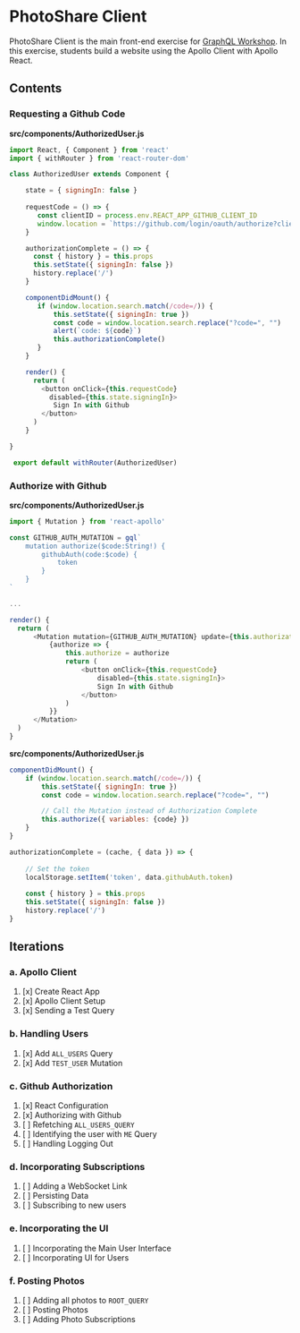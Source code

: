 PhotoShare Client
===============
PhotoShare Client is the main front-end  exercise for [GraphQL Workshop](https://www.graphqlworkshop.com). In this exercise, students build a website using the Apollo Client with Apollo React.

Contents
---------------

### Requesting a Github Code

__src/components/AuthorizedUser.js__
```javascript
import React, { Component } from 'react'
import { withRouter } from 'react-router-dom'

class AuthorizedUser extends Component {

    state = { signingIn: false }
    
    requestCode = () => {
       const clientID = process.env.REACT_APP_GITHUB_CLIENT_ID
       window.location = `https://github.com/login/oauth/authorize?client_id=${clientID}&scope=user`
    }

    authorizationComplete = () => {
      const { history } = this.props
      this.setState({ signingIn: false })
      history.replace('/')
    }

    componentDidMount() {
       if (window.location.search.match(/code=/)) {
           this.setState({ signingIn: true })
           const code = window.location.search.replace("?code=", "")
           alert(`code: ${code}`)
           this.authorizationComplete()
       }
    }

    render() {
      return (
        <button onClick={this.requestCode} 
          disabled={this.state.signingIn}>
           Sign In with Github
        </button>
      )
    }

}

 export default withRouter(AuthorizedUser) 
```

### Authorize with Github

__src/components/AuthorizedUser.js__
```javascript
import { Mutation } from 'react-apollo'

const GITHUB_AUTH_MUTATION = gql`
    mutation authorize($code:String!) {
        githubAuth(code:$code) {
            token
        }
    }
`

...

render() {
  return (
      <Mutation mutation={GITHUB_AUTH_MUTATION} update={this.authorizationComplete}>
          {authorize => {
              this.authorize = authorize
              return (
                  <button onClick={this.requestCode} 
                      disabled={this.state.signingIn}>
                      Sign In with Github
                  </button>
              )
          }}
      </Mutation>
  )
}
```

__src/components/AuthorizedUser.js__
```javascript
componentDidMount() {
    if (window.location.search.match(/code=/)) {
        this.setState({ signingIn: true })
        const code = window.location.search.replace("?code=", "")

        // Call the Mutation instead of Authorization Complete
        this.authorize({ variables: {code} })
    }
}
```

```javascript
authorizationComplete = (cache, { data }) => {
    
    // Set the token
    localStorage.setItem('token', data.githubAuth.token)
    
    const { history } = this.props
    this.setState({ signingIn: false })
    history.replace('/')
}
```

Iterations
---------------

### a. Apollo Client

1. [x] Create React App
2. [x] Apollo Client Setup
3. [x] Sending a Test Query

### b. Handling Users

1. [x] Add `ALL_USERS` Query
2. [x] Add `TEST_USER` Mutation

### c. Github Authorization

1. [x] React Configuration
2. [x] Authorizing with Github
3. [ ] Refetching `ALL_USERS_QUERY`
4. [ ] Identifying the user with `ME` Query
5. [ ] Handling Logging Out

### d. Incorporating Subscriptions

1. [ ] Adding a WebSocket Link
2. [ ] Persisting Data
3. [ ] Subscribing to new users

### e. Incorporating the UI

1. [ ] Incorporating the Main User Interface
2. [ ] Incorporating UI for Users

### f. Posting Photos

1. [ ] Adding all photos to `ROOT_QUERY`
2. [ ] Posting Photos
3. [ ] Adding Photo Subscriptions
